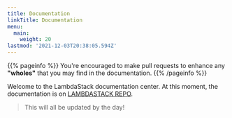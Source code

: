 ```yaml
---
title: Documentation
linkTitle: Documentation
menu:
  main:
    weight: 20
lastmod: '2021-12-03T20:38:05.594Z'
---
```


{{% pageinfo %}}
You're encouraged to make pull requests to enhance any __"wholes"__ that you may find in the documentation.
{{% /pageinfo %}}

Welcome to the LambdaStack documentation center. At this moment, the documentation is on [LAMBDASTACK REPO](https://github.com/lambdastack/lambdastack).

>This will all be updated by the day!
